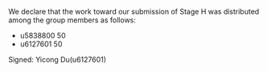 We declare that the work toward our submission of Stage H was distributed among the group members as follows:

* u5838800 50
* u6127601 50

Signed: Yicong Du(u6127601)

